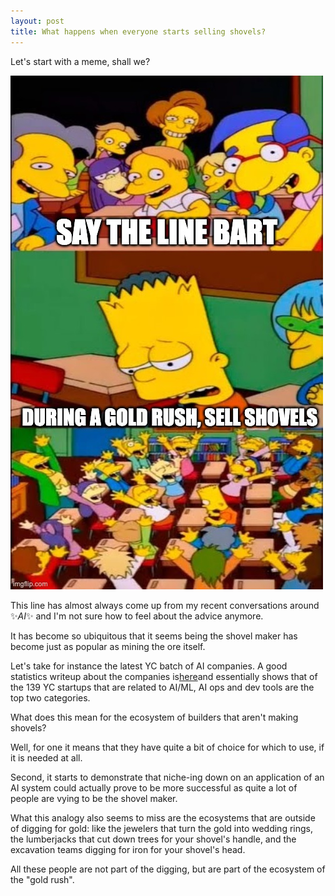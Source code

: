 ```yaml
---
layout: post
title: What happens when everyone starts selling shovels?
---
```


Let's start with a meme, shall we?

![meme](/assets/images/2023-10-23-shovels/sell_shovels_meme.jpeg)

This line has almost always come up from my recent conversations around ✨_AI_✨ and I'm not sure how to feel about the advice anymore.

It has become so ubiquitous that it seems being the shovel maker has become just as popular as mining the ore itself. 

Let's take for instance the latest YC batch of AI companies. A good statistics writeup about the companies is[here](https://www.ignorance.ai/p/5-lessons-from-139-yc-ai-startups)and essentially shows that of the 139 YC startups that are related to AI/ML, AI ops and dev tools are the top two categories.

What does this mean for the ecosystem of builders that aren't making shovels? 

Well, for one it means that they have quite a bit of choice for which to use, if it is needed at all. 

Second, it starts to demonstrate that niche-ing down on an application of an AI system could actually prove to be more successful as quite a lot of people are vying to be the shovel maker. 

What this analogy also seems to miss are the ecosystems that are outside of digging for gold: like the jewelers that turn the gold into wedding rings, the lumberjacks that cut down trees for your shovel's handle, and the excavation teams digging for iron for your shovel's head.

All these people are not part of the digging, but are part of the ecosystem of the "gold rush". 